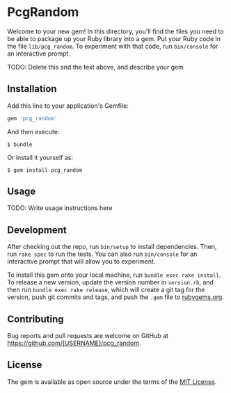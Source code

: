# PcgRandom

Welcome to your new gem! In this directory, you'll find the files you need to be able to package up your Ruby library into a gem. Put your Ruby code in the file `lib/pcg_random`. To experiment with that code, run `bin/console` for an interactive prompt.

TODO: Delete this and the text above, and describe your gem

## Installation

Add this line to your application's Gemfile:

```ruby
gem 'pcg_random'
```

And then execute:

    $ bundle

Or install it yourself as:

    $ gem install pcg_random

## Usage

TODO: Write usage instructions here

## Development

After checking out the repo, run `bin/setup` to install dependencies. Then, run `rake spec` to run the tests. You can also run `bin/console` for an interactive prompt that will allow you to experiment.

To install this gem onto your local machine, run `bundle exec rake install`. To release a new version, update the version number in `version.rb`, and then run `bundle exec rake release`, which will create a git tag for the version, push git commits and tags, and push the `.gem` file to [rubygems.org](https://rubygems.org).

## Contributing

Bug reports and pull requests are welcome on GitHub at https://github.com/[USERNAME]/pcg_random.


## License

The gem is available as open source under the terms of the [MIT License](http://opensource.org/licenses/MIT).

